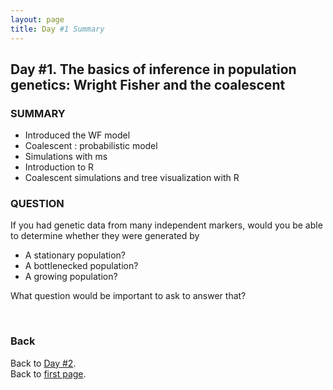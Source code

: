 ```yaml
---
layout: page
title: Day #1 Summary
---
```


## Day #1. The basics of inference in population genetics: Wright Fisher and the coalescent

### SUMMARY
* Introduced the WF model
* Coalescent : probabilistic model
* Simulations with ms
* Introduction to R
* Coalescent simulations and tree visualization with R

### QUESTION
If you had genetic data from many independent markers, would you be able to determine whether they were generated by

* A stationary population?
* A bottlenecked population?
* A growing population?

 What question would be important to ask to answer that?  

<br/>

### Back

Back to [Day #2](./Day2_DemogInf1.md).  
Back to [first page](../index.md).



